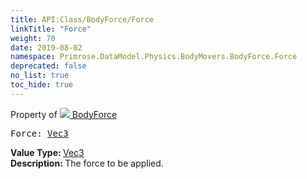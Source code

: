 ```yaml
---
title: API:Class/BodyForce/Force
linkTitle: "Force"
weight: 70
date: 2019-08-02
namespace: Primrose.DataModel.Physics.BodyMovers.BodyForce.Force
deprecated: false
no_list: true
toc_hide: true
---
```

Property of <a href="/docs/api-reference/Class/BodyForce"><img src="/icons/silk/rocket.png"/>&nbsp;BodyForce</a>
<pre class="method-declaration">
Force: <a class="type" href="/docs/api-reference/DataType/Vec3">Vec3</a></pre>
<b>Value Type: </b>
<a class="type" href="/docs/api-reference/DataType/Vec3">Vec3</a>
<br/>
<b>Description: </b>
The force to be applied.

